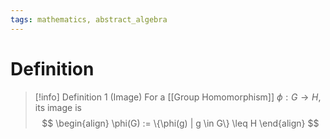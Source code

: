 ```yaml
---
tags: mathematics, abstract_algebra
---
```


# Definition

> [!info] Definition 1 (Image)
> For a [[Group Homomorphism]] $\phi: G \rightarrow H$, its image is
> $$
> \begin{align}
> \phi(G) := \{\phi(g) | g \in G\} \leq H
> \end{align}
> $$